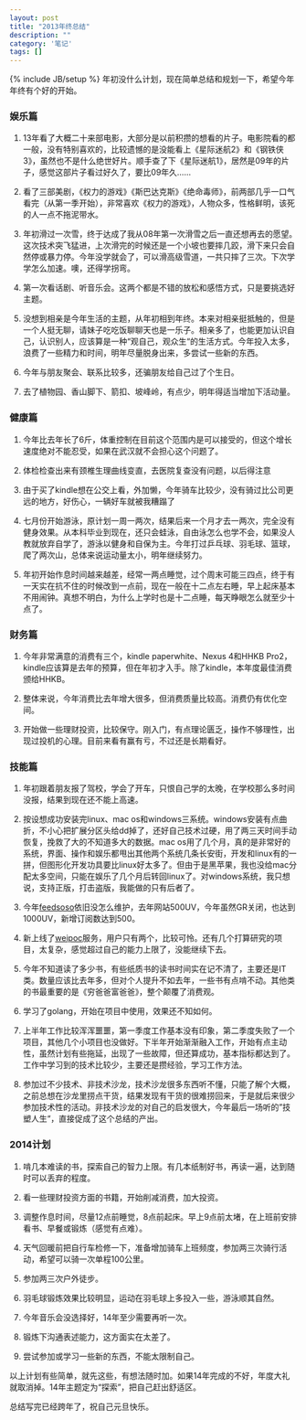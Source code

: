 ```yaml
---
layout: post
title: "2013年终总结"
description: ""
category: '笔记'
tags: []
---
```

{% include JB/setup %}
年初没什么计划，现在简单总结和规划一下，希望今年年终有个好的开始。
### 娱乐篇
1. 13年看了大概二十来部电影，大部分是以前积攒的想看的片子。电影院看的都一般，没有特别喜欢的，比较遗憾的是没能看上《星际迷航2》和《钢铁侠3》，虽然也不是什么绝世好片。顺手查了下《星际迷航1》，居然是09年的片子，感觉这部片子看过好久了，要比09年久…… 

2. 看了三部美剧，《权力的游戏》《斯巴达克斯》《绝命毒师》，前两部几乎一口气看完（从第一季开始），非常喜欢《权力的游戏》，人物众多，性格鲜明，该死的人一点不拖泥带水。

3. 年初滑过一次雪，终于达成了我从08年第一次滑雪之后一直还想再去的愿望。这次技术突飞猛进，上次滑完的时候还是一个小坡也要摔几跤，滑下来只会自然停或暴力停。今年没学就会了，可以滑高级雪道，一共只摔了三次。下次学学怎么加速。噢，还得学拐弯。

4. 第一次看话剧、听音乐会。这两个都是不错的放松和感悟方式，只是要挑选好主题。

5. 没想到相亲是今年生活的主题，从年初相到年终。本来对相亲挺抵触的，但是一个人挺无聊，请妹子吃吃饭聊聊天也是一乐子。相亲多了，也能更加认识自己，认识别人，应该算是一种“观自己，观众生“的生活方式。今年投入太多，浪费了一些精力和时间，明年尽量脱身出来，多尝试一些新的东西。

6. 今年与朋友聚会、联系比较多，还骗朋友给自己过了个生日。

7. 去了植物园、香山脚下、箭扣、坡峰岭，有点少，明年得适当增加下活动量。

### 健康篇
1. 今年比去年长了6斤，体重控制在目前这个范围内是可以接受的，但这个增长速度绝对不能忍受，如果在武汉就不会担心这个问题了。

2. 体检检查出来有颈椎生理曲线变直，去医院复查没有问题，以后得注意

3. 由于买了kindle想在公交上看，外加懒，今年骑车比较少，没有骑过比公司更远的地方，好伤心，一辆好车就被我糟蹋了

4. 七月份开始游泳，原计划一周一两次，结果后来一个月才去一两次，完全没有健身效果。从本科毕业到现在，还只会蛙泳，自由泳怎么也学不会，如果没人教就放弃自学了，游泳以健身和自保为主。今年打过乒乓球、羽毛球、篮球，爬了两次山，总体来说运动量太小，明年继续努力。

5. 年初开始作息时间越来越差，经常一两点睡觉，过个周末可能三四点，终于有一天实在抗不住的时候改到一点前，现在一般在十二点左右睡，早上起床基本不用闹钟。真想不明白，为什么上学时也是十二点睡，每天睁眼怎么就至少十点了。

### 财务篇
1. 今年非常满意的消费有三个，kindle paperwhite、Nexus 4和HHKB Pro2，kindle应该算是去年的预算，但在年初才入手。除了kindle，本年度最佳消费颁给HHKB。

2. 整体来说，今年消费比去年增大很多，但消费质量比较高。消费仍有优化空间。

3. 开始做一些理财投资，比较保守。刚入门，有点理论匮乏，操作不够理性，出现过投机的心理。目前来看有赢有亏，不过还是长期看好。

### 技能篇
1. 年初跟着朋友报了驾校，学会了开车，只恨自己学的太晚，在学校那么多时间没报，结果到现在还不能上高速。

2. 按设想成功安装完linux、mac os和windows三系统。windows安装有点曲折，不小心把扩展分区头给dd掉了，还好自己技术过硬，用了两三天时间手动恢复，挽救了大的不知道多大的数据。mac os用了几个月，真的是非常好的系统，界面、操作和娱乐都甩出其他两个系统几条长安街，开发和linux有的一拼，但图形化开发功具要比linux好太多了。但由于是黑苹果，我也没给mac分配太多空间，只能在娱乐了几个月后转回linux了。对windows系统，我只想说，支持正版，打击盗版，我能做的只有后者了。

3. 今年[feedsoso](http://www.feedsoso.com)依旧没怎么维护，去年网站500UV，今年虽然GR关闭，也达到1000UV，新增订阅数达到500。

4. 新上线了[weipoc](http://www.weipoc.com)服务，用户只有两个，比较可怜。还有几个打算研究的项目，太复杂，感觉超过自己的能力上限了，没能继续下去。

5. 今年不知道读了多少书，有些纸质书的读书时间实在记不清了，主要还是IT类。数量应该比去年多，但对个人提升不如去年，一些书有点啃不动。其他类的书最重要的是《穷爸爸富爸爸》，整个颠覆了消费观。

6. 学习了golang，开始在项目中使用，效果还不知如何。

7. 上半年工作比较浑浑噩噩，第一季度工作基本没有印象，第二季度失败了一个项目，其他几个小项目也没做好。下半年开始渐渐融入工作，开始有点主动性，虽然计划有些拖延，出现了一些故障，但还算成功，基本指标都达到了。工作中学习到的技术比较少，主要还是攒经验，学习工作方法。

8. 参加过不少技术、非技术沙龙，技术沙龙很多东西听不懂，只能了解个大概，之前总想在沙龙里捞点干货，结果发现有干货的很难捞回来，于是就后来很少参加技术性的活动。非技术沙龙的对自己的启发很大，今年最后一场听的”技塑人生“，直接促成了这个总结的产出。

### 2014计划
1. 啃几本难读的书，探索自己的智力上限。有几本纸制好书，再读一遍，达到随时可以丢弃的程度。

2. 看一些理财投资方面的书籍，开始削减消费，加大投资。

3. 调整作息时间，尽量12点前睡觉，8点前起床。早上9点前太堵，在上班前安排看书、早餐或锻炼（感觉有点难）。

4. 天气回暖前把自行车检修一下，准备增加骑车上班频度，参加两三次骑行活动，希望可以骑一次单程100公里。

5. 参加两三次户外徒步。

6. 羽毛球锻炼效果比较明显，运动在羽毛球上多投入一些，游泳顺其自然。

7. 今年音乐会没选择好，14年至少需要再听一次。

8. 锻炼下沟通表述能力，这方面实在太差了。

9. 尝试参加或学习一些新的东西，不能太限制自己。

以上计划有些简单，就先这些，有想法随时加。如果14年完成的不好，年度大礼就取消掉。14年主题定为“探索”，把自己赶出舒适区。

总结写完已经跨年了，祝自己元旦快乐。
